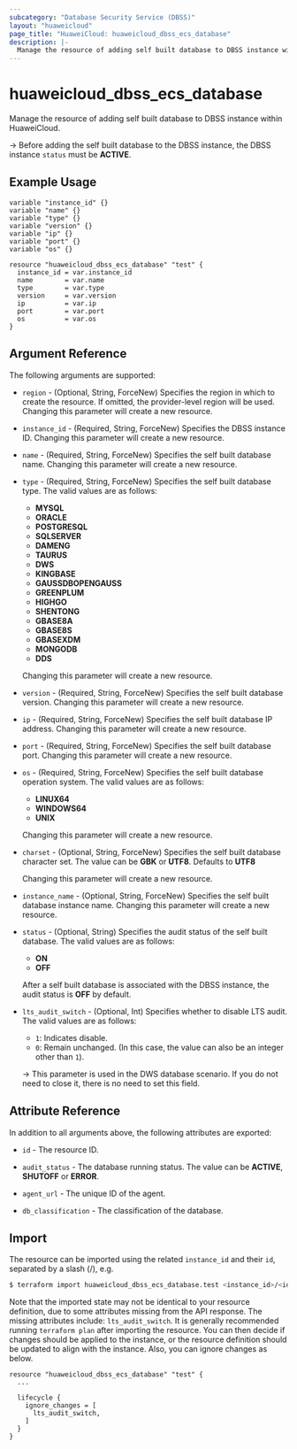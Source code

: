 ```yaml
---
subcategory: "Database Security Service (DBSS)"
layout: "huaweicloud"
page_title: "HuaweiCloud: huaweicloud_dbss_ecs_database"
description: |-
  Manage the resource of adding self built database to DBSS instance within HuaweiCloud.
---
```


# huaweicloud_dbss_ecs_database

Manage the resource of adding self built database to DBSS instance within HuaweiCloud.

-> Before adding the self built database to the DBSS instance, the DBSS instance `status` must be **ACTIVE**.

## Example Usage

```hcl
variable "instance_id" {}
variable "name" {}
variable "type" {}
variable "version" {}
variable "ip" {}
variable "port" {}
variable "os" {}

resource "huaweicloud_dbss_ecs_database" "test" {
  instance_id = var.instance_id
  name        = var.name
  type        = var.type
  version     = var.version
  ip          = var.ip
  port        = var.port
  os          = var.os
}
```

## Argument Reference

The following arguments are supported:

* `region` - (Optional, String, ForceNew) Specifies the region in which to create the resource.
  If omitted, the provider-level region will be used.
  Changing this parameter will create a new resource.

* `instance_id` - (Required, String, ForceNew) Specifies the DBSS instance ID.
  Changing this parameter will create a new resource.

* `name` - (Required, String, ForceNew) Specifies the self built database name.
  Changing this parameter will create a new resource.

* `type` - (Required, String, ForceNew) Specifies the self built database type.
  The valid values are as follows:
  + **MYSQL**
  + **ORACLE**
  + **POSTGRESQL**
  + **SQLSERVER**
  + **DAMENG**
  + **TAURUS**
  + **DWS**
  + **KINGBASE**
  + **GAUSSDBOPENGAUSS**
  + **GREENPLUM**
  + **HIGHGO**
  + **SHENTONG**
  + **GBASE8A**
  + **GBASE8S**
  + **GBASEXDM**
  + **MONGODB**
  + **DDS**

  Changing this parameter will create a new resource.

* `version` - (Required, String, ForceNew) Specifies the self built database version.
  Changing this parameter will create a new resource.

* `ip` - (Required, String, ForceNew) Specifies the self built database IP address.
  Changing this parameter will create a new resource.

* `port` - (Required, String, ForceNew) Specifies the self built database port.
  Changing this parameter will create a new resource.

* `os` - (Required, String, ForceNew) Specifies the self built database operation system.
  The valid values are as follows:
  + **LINUX64**
  + **WINDOWS64**
  + **UNIX**

  Changing this parameter will create a new resource.

* `charset` - (Optional, String, ForceNew) Specifies the self built database character set.
  The value can be **GBK** or **UTF8**. Defaults to **UTF8**

  Changing this parameter will create a new resource.

* `instance_name` - (Optional, String, ForceNew) Specifies the self built database instance name.
  Changing this parameter will create a new resource.

* `status` - (Optional, String) Specifies the audit status of the self built database.
  The valid values are as follows:
  + **ON**
  + **OFF**

  After a self built database is associated with the DBSS instance, the audit status is **OFF** by default.

* `lts_audit_switch` - (Optional, Int) Specifies whether to disable LTS audit.
  The valid values are as follows:
  + `1`: Indicates disable.
  + `0`: Remain unchanged. (In this case, the value can also be an integer other than `1`).

  -> This parameter is used in the DWS database scenario. If you do not need to close it,
    there is no need to set this field.

## Attribute Reference

In addition to all arguments above, the following attributes are exported:

* `id` - The resource ID.

* `audit_status` - The database running status.
  The value can be **ACTIVE**, **SHUTOFF** or **ERROR**.

* `agent_url` - The unique ID of the agent.

* `db_classification` - The classification of the database.

## Import

The resource can be imported using the related `instance_id` and their `id`, separated by a slash (/), e.g.

```bash
$ terraform import huaweicloud_dbss_ecs_database.test <instance_id>/<id>
```

Note that the imported state may not be identical to your resource definition, due to some attributes missing from the
API response.
The missing attributes include: `lts_audit_switch`.
It is generally recommended running `terraform plan` after importing the resource.
You can then decide if changes should be applied to the instance, or the resource definition should be updated to align
with the instance. Also, you can ignore changes as below.

```hcl
resource "huaweicloud_dbss_ecs_database" "test" {
  ...

  lifecycle {
    ignore_changes = [
      lts_audit_switch,
    ]
  }
}
```
